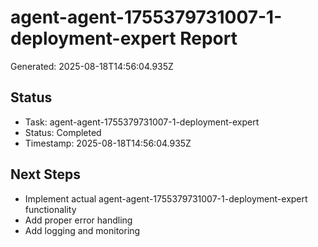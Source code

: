 # agent-agent-1755379731007-1-deployment-expert Report

Generated: 2025-08-18T14:56:04.935Z

## Status
- Task: agent-agent-1755379731007-1-deployment-expert
- Status: Completed
- Timestamp: 2025-08-18T14:56:04.935Z

## Next Steps
- Implement actual agent-agent-1755379731007-1-deployment-expert functionality
- Add proper error handling
- Add logging and monitoring
